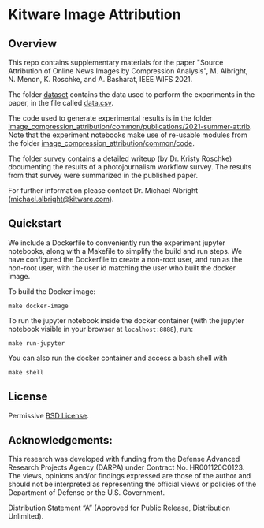 # Kitware Image Attribution


## Overview

This repo contains supplementary materials for the paper "Source Attribution of Online News Images by Compression Analysis", M. Albright, N. Menon, K. Roschke, and A. Basharat, IEEE WIFS 2021.

The folder [dataset](dataset) contains the data used to perform the experiments in the paper, in the file called [data.csv](dataset/data.csv).  

The code used to generate experimental results is in the folder [image_compression_attribution/common/publications/2021-summer-attrib](image_compression_attribution/common/publications/2021-summer-attrib).  Note that the experiment notebooks make use of re-usable modules from the folder [image_compression_attribution/common/code](image_compression_attribution/common/code).

The folder [survey](survey) contains a detailed writeup (by Dr. Kristy Roschke) documenting the results of a photojournalism workflow survey.  The results from that survey were summarized in the published paper.


For further information please contact Dr. Michael Albright (michael.albright@kitware.com).

## Quickstart

We include a Dockerfile to conveniently run the experiment jupyter notebooks,
along with a Makefile to simplify the build and run steps.  We have configured
the Dockerfile to create a non-root user, and run as the non-root user, with
the user id matching the user who built the docker image.

To build the Docker image:
```shell
make docker-image
```

To run the jupyter notebook inside the docker container (with the jupyter 
notebook visible in your browser at `localhost:8888`), run:
```shell 
make run-jupyter
```

You can also run the docker container and access a bash shell with
```shell
make shell
```

## License

Permissive [BSD License](LICENSE).

## Acknowledgements: 
This research was developed with funding from the Defense Advanced Research Projects 
Agency (DARPA) under Contract No. HR001120C0123. The views, opinions and/or findings 
expressed are those of the author and should not be interpreted as representing the
official views or policies of the Department of Defense or the U.S. Government.  

Distribution Statement “A” (Approved for Public Release, Distribution Unlimited).
